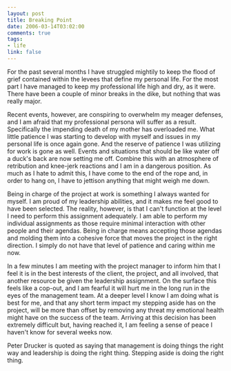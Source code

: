 ```yaml
--- 
layout: post
title: Breaking Point
date: 2006-03-14T03:02:00
comments: true
tags:
- life
link: false
---
```

For the past several months I have struggled mightily to keep the flood of grief contained within the levees that define my personal life. For the most part I have managed to keep my professional life high and dry, as it were. There have been a couple of minor breaks in the dike, but nothing that was really major.

Recent events, however, are conspiring to overwhelm my meager defenses, and I am afraid that my professional persona will suffer as a result. Specifically the impending death of my mother has overloaded me. What little patience I was starting to develop with myself and issues in my personal life is once again gone. And the reserve of patience I was utilizing for work is gone as well. Events and situations that should be like water off a duck's back are now setting me off. Combine this with an atmosphere of retribution and knee-jerk reactions and I am in a dangerous position. As much as I hate to admit this, I have come to the end of the rope and, in order to hang on, I have to jettison anything that might weigh me down.

Being in charge of the project at work is something I always wanted for myself. I am proud of my leadership abilities, and it makes me feel good to have been selected. The reality, however, is that I can't function at the level I need to perform this assignment adequately. I am able to perform my individual assignments as those require minimal interaction with other people and their agendas. Being in charge means accepting those agendas and molding them into a cohesive force that moves the project in the right direction. I simply do not have that level of patience and caring within me now.

In a few minutes I am meeting with the project manager to inform him that I feel it is in the best interests of the client, the project, and all involved, that another resource be given the leadership assignment. On the surface this feels like a cop-out, and I am fearful it will hurt me in the long run in the eyes of the management team. At a deeper level I know I am doing what is best for me, and that any short term impact my stepping aside has on the project, will be more than offset by removing any threat my emotional health might have on the success of the team. Arriving at this decision has been extremely difficult but, having reached it, I am feeling a sense of peace I haven't know for several weeks now.

Peter Drucker is quoted as saying that management is doing things the right way and leadership is doing the right thing. Stepping aside is doing the right thing.
